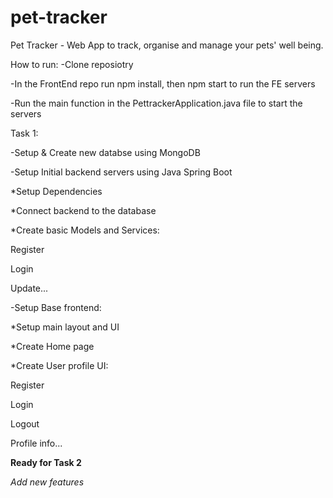 # pet-tracker
Pet Tracker - Web App to track, organise and manage your pets' well being. 

How to run:
-Clone reposiotry

-In the FrontEnd repo run npm install, then npm start to run the FE servers

-Run the main function in the PettrackerApplication.java file to start the servers


Task 1:

-Setup & Create new databse using MongoDB

-Setup Initial backend servers using Java Spring Boot

*Setup Dependencies

*Connect backend to the database

*Create basic Models and Services:

Register

Login

Update...


-Setup Base frontend:

*Setup main layout and UI

*Create Home page

*Create User profile UI:

Register

Login

Logout

Profile info...


**Ready for Task 2**

*Add new features*
